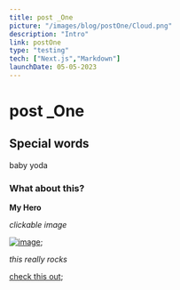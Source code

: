 ```yaml
---
title: post _One
picture: "/images/blog/postOne/Cloud.png"
description: "Intro"
link: postOne
type: "testing"
tech: ["Next.js","Markdown"]
launchDate: 05-05-2023
---
```

# post _One #

## Special words ##
baby yoda

### What about this? ### 

**My Hero**

*clickable image*

[![image](/images/blog/postOne/Cloud.png)](https://next-portfolio-remake.vercel.app/images/projectImages/resume/resume1.png);

_this really rocks_

[check this out](https://shredfish.surge.sh);

